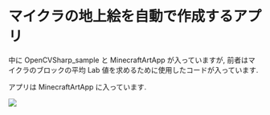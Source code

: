 # マイクラの地上絵を自動で作成するアプリ

中に OpenCVSharp_sample と MinecraftArtApp が入っていますが, 前者はマイクラのブロックの平均 Lab 値を求めるために使用したコードが入っています.

アプリは MinecraftArtApp に入っています.

![](image/out.gif)
